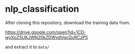 # nlp_classification
After cloning this repository, download the training data from:

https://drive.google.com/open?id=1CD-wyXoZ5UKJWN20kZDWvdVqcQvRCzP5

and extract it to `data/`
